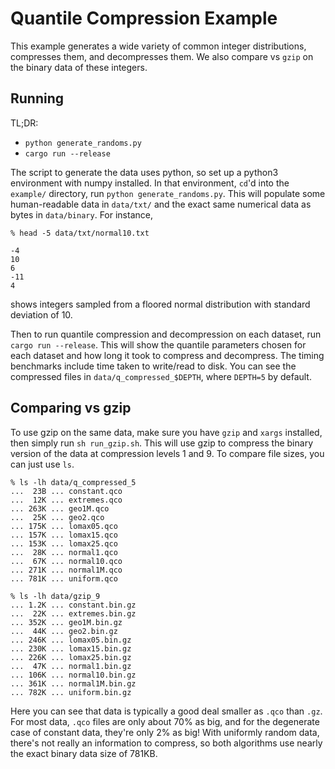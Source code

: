 # Quantile Compression Example

This example generates a wide variety of common integer distributions,
compresses them, and decompresses them.
We also compare vs `gzip` on the binary data of these integers.

## Running

TL;DR:
* `python generate_randoms.py`
* `cargo run --release`

The script to generate the data uses python, so set up a python3
environment with numpy installed.
In that environment, `cd`'d into the `example/` directory, run
`python generate_randoms.py`.
This will populate some human-readable data in `data/txt/` and
the exact same numerical data as bytes in `data/binary`.
For instance,
```
% head -5 data/txt/normal10.txt

-4
10
6
-11
4
```
shows integers sampled from a floored normal distribution with standard
deviation of 10.

Then to run quantile compression and decompression on each dataset, run
`cargo run --release`.
This will show the quantile parameters chosen for each dataset and how long
it took to compress and decompress.
The timing benchmarks include time taken to write/read to disk.
You can see the compressed files in `data/q_compressed_$DEPTH`, where `DEPTH=5`
by default.

## Comparing vs gzip

To use gzip on the same data, make sure you have `gzip` and `xargs` installed,
then simply run `sh run_gzip.sh`.
This will use gzip to compress the binary version of the data at compression
levels 1 and 9.
To compare file sizes, you can just use `ls`.

```
% ls -lh data/q_compressed_5 
...  23B ... constant.qco
...  12K ... extremes.qco
... 263K ... geo1M.qco
...  25K ... geo2.qco
... 175K ... lomax05.qco
... 157K ... lomax15.qco
... 153K ... lomax25.qco
...  28K ... normal1.qco
...  67K ... normal10.qco
... 271K ... normal1M.qco
... 781K ... uniform.qco

% ls -lh data/gzip_9        
... 1.2K ... constant.bin.gz
...  22K ... extremes.bin.gz
... 352K ... geo1M.bin.gz
...  44K ... geo2.bin.gz
... 246K ... lomax05.bin.gz
... 230K ... lomax15.bin.gz
... 226K ... lomax25.bin.gz
...  47K ... normal1.bin.gz
... 106K ... normal10.bin.gz
... 361K ... normal1M.bin.gz
... 782K ... uniform.bin.gz
```

Here you can see that data is typically a good deal smaller
as `.qco` than `.gz`.
For most data, `.qco` files are only about 70% as big,
and for the degenerate case of constant data, 
they're only 2% as big!
With uniformly random data, there's not really an information to compress,
so both algorithms use nearly the exact binary data size of 781KB.
